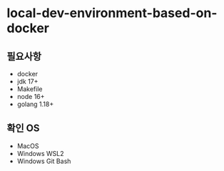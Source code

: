 # local-dev-environment-based-on-docker

## 필요사항

- docker
- jdk 17+
- Makefile
- node 16+
- golang 1.18+

## 확인 OS

- MacOS
- Windows WSL2
- Windows Git Bash
